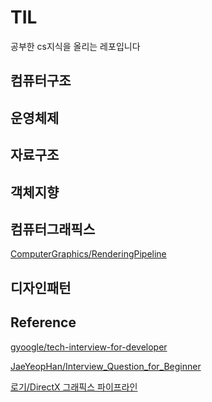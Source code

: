 # TIL

공부한 cs지식을 올리는 레포입니다

## 컴퓨터구조

## 운영체제

## 자료구조

## 객체지향

## 컴퓨터그래픽스

[ComputerGraphics/RenderingPipeline](ComputerGraphics/RenderingPipeline.md)


## 디자인패턴


## Reference

[gyoogle/tech-interview-for-developer](https://github.com/gyoogle/tech-interview-for-developer)

[JaeYeopHan/Interview_Question_for_Beginner](https://github.com/JaeYeopHan/Interview_Question_for_Beginner)

[로기/DirectX 그래픽스 파이프라인](https://m.blog.naver.com/jsjhahi/206651669)